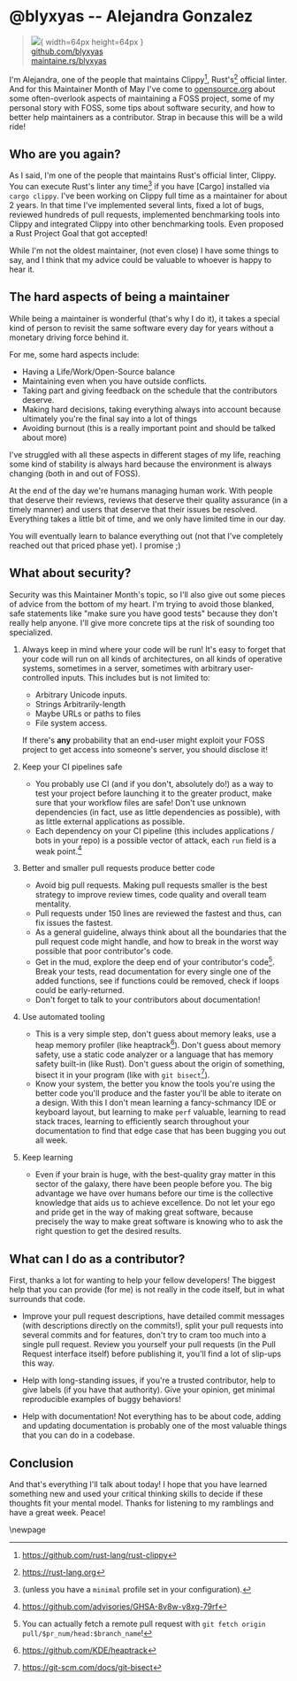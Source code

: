 # @blyxyas -- Alejandra Gonzalez

> ![](https://github.com/blyxyas.png){ width=64px height=64px }  
> [github.com/blyxyas](https://github.com/blyxyas)  
> [maintaine.rs/blyxyas](https://maintaine.rs/blyxyas)

I'm Alejandra, one of the people that maintains Clippy[^310], Rust's[^309] official linter. And for this Maintainer Month of May I've come to [opensource.org](https://opensource.org) about some often-overlook aspects of maintaining a FOSS project, some of my personal story with FOSS, some tips about software security, and how to better help maintainers as a contributor. Strap in because this will be a wild ride!

## Who are you again?

As I said, I'm one of the people that maintains Rust's official linter, Clippy. You can execute Rust's linter any time[^11] if you have [Cargo] installed via `cargo clippy`. I've been working on Clippy full time as a maintainer for about 2 years. In that time I've implemented several lints, fixed a lot of bugs, reviewed hundreds of pull requests, implemented benchmarking tools into Clippy and integrated Clippy into other benchmarking tools. Even proposed a Rust Project Goal that got accepted!

While I'm not the oldest maintainer, (not even close) I have some things to say, and I think that my advice could be valuable to whoever is happy to hear it.

## The hard aspects of being a maintainer

While being a maintainer is wonderful (that's why I do it), it takes a special kind of person to revisit the same software every day for years without a monetary driving force behind it.

For me, some hard aspects include:

- Having a Life/Work/Open-Source balance
- Maintaining even when you have outside conflicts.
- Taking part and giving feedback on the schedule that the contributors deserve.
- Making hard decisions, taking everything always into account because ultimately you're the final say into a lot of things
- Avoiding burnout (this is a really important point and should be talked about more)

I've struggled with all these aspects in different stages of my life, reaching some kind of stability is always hard because the environment is always changing (both in and out of FOSS).

At the end of the day we're humans managing human work. With people that deserve their reviews, reviews that deserve their quality assurance (in a timely manner) and users that deserve that their issues be resolved. Everything takes a little bit of time, and we only have limited time in our day.

You will eventually learn to balance everything out (not that I've completely reached out that priced phase yet). I promise ;)

## What about security?

Security was this Maintainer Month's topic, so I'll also give out some pieces of advice from the bottom of my heart. I'm trying to avoid those blanked, safe statements like "make sure you have good tests" because they don't really help anyone. I'll give more concrete tips at the risk of sounding too specialized.

1. Always keep in mind where your code will be run!
   It's easy to forget that your code will run on all kinds of architectures, on all kinds of operative systems, sometimes in a server, sometimes with arbitrary user-controlled inputs. This includes but is not limited to:

   - Arbitrary Unicode inputs.
   - Strings Arbitrarily-length
   - Maybe URLs or paths to files
   - File system access.

   If there's **any** probability that an end-user might exploit your FOSS project to get access into someone's server, you should disclose it!

2. Keep your CI pipelines safe
   - You probably use CI (and if you don't, absolutely do!) as a way to test your project before launching it to the greater product, make sure that your workflow files are safe! Don't use unknown dependencies (in fact, use as little dependencies as possible), with as little external applications as possible.
   - Each dependency on your CI pipeline (this includes applications / bots in your repo) is a possible vector of attack, each `run` field is a weak point.[^308]
3. Better and smaller pull requests produce better code

   - Avoid big pull requests. Making pull requests smaller is the best strategy to improve review times, code quality and overall team mentality.
   - Pull requests under 150 lines are reviewed the fastest and thus, can fix issues the fastest.
   - As a general guideline, always think about all the boundaries that the pull request code might handle, and how to break in the worst way possible that poor contributor's code.
   - Get in the mud, explore the deep end of your contributor's code[^12]. Break your tests, read documentation for every single one of the added functions, see if functions could be removed, check if loops could be early-returned.
   - Don't forget to talk to your contributors about documentation!

4. Use automated tooling

   - This is a very simple step, don't guess about memory leaks, use a heap memory profiler (like heaptrack[^307]). Don't guess about memory safety, use a static
     code analyzer or a language that has memory safety built-in (like Rust). Don't guess about the origin of something, bisect it in your program (like with `git bisect`[^306]).
   - Know your system, the better you know the tools you're using the better code you'll produce and the faster you'll be able to iterate on a design. With this I don't mean learning a fancy-schmancy IDE or keyboard layout, but learning to make `perf` valuable, learning to read stack traces, learning to efficiently search throughout your documentation to find that edge case that has been bugging you out all week.

5. Keep learning
   - Even if your brain is huge, with the best-quality gray matter in this sector of the galaxy, there have been people before you. The big advantage we have over humans before our time is the collective knowledge that aids us to achieve excellence. Do not let your ego and pride get in the way of making great software, because precisely the way to make great software is knowing who to ask the right question to get the desired results.

## What can I do as a contributor?

First, thanks a lot for wanting to help your fellow developers! The biggest help that you can provide (for me) is not really in the code itself, but in what surrounds that code.

- Improve your pull request descriptions, have detailed commit messages (with descriptions directly on the commits!), split your pull requests into several commits and for features, don't try to cram too much into a single pull request. Review you yourself your pull requests (in the Pull Request interface itself) before publishing it, you'll find a lot of slip-ups this way.

- Help with long-standing issues, if you're a trusted contributor, help to give labels (if you have that authority). Give your opinion, get minimal reproducible examples of buggy behaviors!

- Help with documentation! Not everything has to be about code, adding and updating documentation is probably one of the most valuable things that you can do in a codebase.

## Conclusion

And that's everything I'll talk about today! I hope that you have learned something new and used your critical thinking skills to decide if these thoughts fit your mental model. Thanks for listening to my ramblings and have a great week. Peace!

[^11]: (unless you have a `minimal` profile set in your configuration).
[^12]: You can actually fetch a remote pull request with `git fetch origin pull/$pr_num/head:$branch_name`!


\newpage

[^306]: https://git-scm.com/docs/git-bisect
[^307]: https://github.com/KDE/heaptrack
[^308]: https://github.com/advisories/GHSA-8v8w-v8xg-79rf
[^309]: https://rust-lang.org
[^310]: https://github.com/rust-lang/rust-clippy
